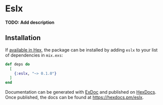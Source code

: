 # Eslx

**TODO: Add description**

## Installation

If [available in Hex](https://hex.pm/docs/publish), the package can be installed
by adding `eslx` to your list of dependencies in `mix.exs`:

```elixir
def deps do
  [
    {:eslx, "~> 0.1.0"}
  ]
end
```

Documentation can be generated with [ExDoc](https://github.com/elixir-lang/ex_doc)
and published on [HexDocs](https://hexdocs.pm). Once published, the docs can
be found at <https://hexdocs.pm/eslx>.

